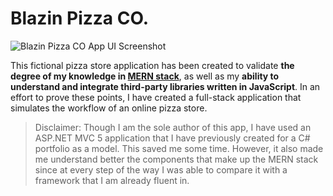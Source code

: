 # Blazin Pizza CO.
![Blazin Pizza CO App UI Screenshot](https://i.ibb.co/9Gw9tpK/Screenshot-2021-05-04-at-11-57-26.png)

This fictional pizza store application has been created to validate **the degree of my knowledge in [MERN stack](https://www.mongodb.com/mern-stack)**, as well as my **ability to understand and integrate third-party libraries written in JavaScript**. In an effort to prove these points, I have created a full-stack application that simulates the workflow of an online pizza store.

> Disclaimer: Though I am the sole author of this app, I have used an ASP.NET MVC 5 application that I have previously created for a C# portfolio as a model. This saved me some time. However, it also made me understand better the components that make up the MERN stack since at every step of the way I was able to compare it with a framework that I am already fluent in.
